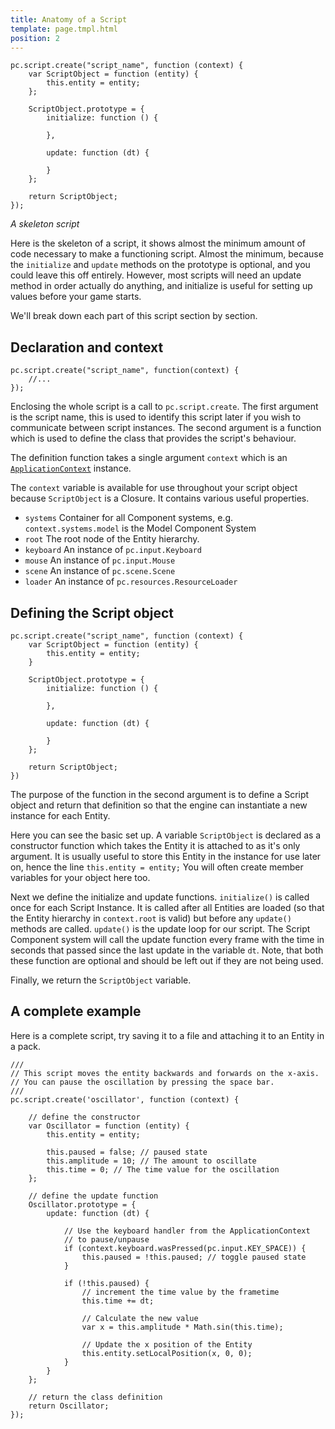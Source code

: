 ```yaml
---
title: Anatomy of a Script
template: page.tmpl.html
position: 2
---
```


~~~js~~~
pc.script.create("script_name", function (context) {
    var ScriptObject = function (entity) {
        this.entity = entity;
    };

    ScriptObject.prototype = {
        initialize: function () {

        },

        update: function (dt) {

        }
    };

    return ScriptObject;
});
~~~
*A skeleton script*

Here is the skeleton of a script, it shows almost the minimum amount of code necessary to make a functioning script. Almost the minimum, because the `initialize` and `update` methods on the prototype is optional, and you could leave this off entirely. However, most scripts will need an update method in order actually do anything, and initialize is useful for setting up values before your game starts.

We'll break down each part of this script section by section.

## Declaration and context

~~~js~~~
pc.script.create("script_name", function(context) {
    //...
});
~~~

Enclosing the whole script is a call to `pc.script.create`. The first argument is the script name, this is used to identify this script later if you wish to communicate between script instances. The second argument is a function which is used to define the class that provides the script's behaviour.

The definition function takes a single argument `context` which is an [`ApplicationContext`][application_context] instance.

The `context` variable is available for use throughout your script object because `ScriptObject` is a Closure. It contains various useful properties.

* `systems` Container for all Component systems, e.g. `context.systems.model` is the Model Component System
* `root` The root node of the Entity hierarchy.
* `keyboard` An instance of `pc.input.Keyboard`
* `mouse` An instance of `pc.input.Mouse`
* `scene` An instance of `pc.scene.Scene`
* `loader` An instance of `pc.resources.ResourceLoader`

## Defining the Script object

~~~js~~~
pc.script.create("script_name", function (context) {
    var ScriptObject = function (entity) {
        this.entity = entity;
    }

    ScriptObject.prototype = {
        initialize: function () {

        },

        update: function (dt) {

        }
    };

    return ScriptObject;
})
~~~

The purpose of the function in the second argument is to define a Script object and return that definition so that the engine can instantiate a new instance for each Entity.

Here you can see the basic set up. A variable `ScriptObject` is declared as a constructor function which takes the Entity it is attached to as it's only argument. It is usually useful to store this Entity in the instance for use later on, hence the line `this.entity = entity;` You will often create member variables for your object here too.

Next we define the initialize and update functions. `initialize()` is called once for each Script Instance. It is called after all Entities are loaded (so that the Entity hierarchy in `context.root` is valid) but before any `update()` methods are called.
`update()` is the update loop for our script. The Script Component system will call the update function every frame with the time in seconds that passed since the last update in the variable `dt`. Note, that both these function are optional and should be left out if they are not being used.

Finally, we return the `ScriptObject` variable.

## A complete example

Here is a complete script, try saving it to a file and attaching it to an Entity in a pack.

~~~js~~~
///
// This script moves the entity backwards and forwards on the x-axis.
// You can pause the oscillation by pressing the space bar.
///
pc.script.create('oscillator', function (context) {

    // define the constructor
    var Oscillator = function (entity) {
        this.entity = entity;

        this.paused = false; // paused state
        this.amplitude = 10; // The amount to oscillate
        this.time = 0; // The time value for the oscillation
    };

    // define the update function
    Oscillator.prototype = {
        update: function (dt) {

            // Use the keyboard handler from the ApplicationContext
            // to pause/unpause
            if (context.keyboard.wasPressed(pc.input.KEY_SPACE)) {
                this.paused = !this.paused; // toggle paused state
            }

            if (!this.paused) {
                // increment the time value by the frametime
                this.time += dt;

                // Calculate the new value
                var x = this.amplitude * Math.sin(this.time);

                // Update the x position of the Entity
                this.entity.setLocalPosition(x, 0, 0);
            }
        }
    };

    // return the class definition
    return Oscillator;
});
~~~

[application_context]: /user-manual/glossary#application_context
